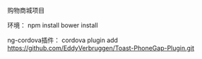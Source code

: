 购物商城项目

环境：
npm install
bower install


ng-cordova插件：
cordova plugin add https://github.com/EddyVerbruggen/Toast-PhoneGap-Plugin.git